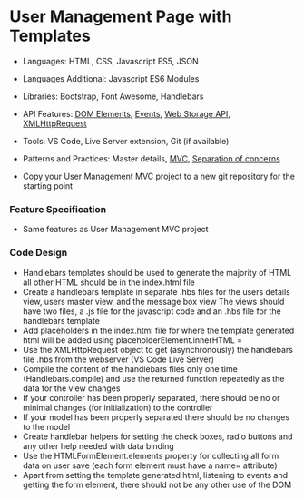 
# User Management Page with Templates

* Languages: HTML, CSS, Javascript ES5, JSON
* Languages Additional: Javascript ES6 Modules
* Libraries: Bootstrap, Font Awesome, Handlebars
* API Features: [DOM Elements](https://redrockcode.com/docs/Javascript/developer.mozilla.org/en-US/docs/Web/API/Document_Object_Model.html), [Events](https://redrockcode.com/docs/JavaScript/developer.mozilla.org/en-US/docs/Web/Events.html), [Web Storage API](https://redrockcode.com/docs/javascript/developer.mozilla.org/en-US/docs/Web/API/Web_Storage_API.html), [XMLHttpRequest](https://redrockcode.com/docs/javascript/developer.mozilla.org/en-US/docs/Web/API/XMLHttpRequest.html)
* Tools: VS Code, Live Server extension, Git (if available)
* Patterns and Practices: Master details, [MVC](https://redrockcode.com/wikipedia/model_view_controller.html), [Separation of concerns](https://redrockcode.com/wikipedia/separation_of_concerns.html)

* Copy your User Management MVC project to a new git repository for the starting point

### Feature Specification

* Same features as User Management MVC project

### Code Design

* Handlebars templates should be used to generate the majority of HTML all other HTML should be in the index.html file
* Create a handlebars template in separate .hbs files for the users details view, users master view, and the message box view
    The views should have two files, a .js file for the javascript code and an .hbs file for the handlebars template
* Add placeholders in the index.html file for where the template generated html will be added using placeholderElement.innerHTML =
* Use the XMLHttpRequest object to get (asynchronously) the handlebars file .hbs from the webserver (VS Code Live Server)
* Compile the content of the handlebars files only one time (Handlebars.compile)
    and use the returned function repeatedly as the data for the view changes
* If your controller has been properly separated, there should be no or minimal changes (for initialization) to the controller
* If your model has been properly separated there should be no changes to the model
* Create handlebar helpers for setting the check boxes, radio buttons and any other help needed with data binding
* Use the HTMLFormElement.elements property for collecting all form data on user save (each form element must have a name= attribute)
* Apart from setting the template generated html, listening to events and getting the form element, there should not be any other use of the DOM